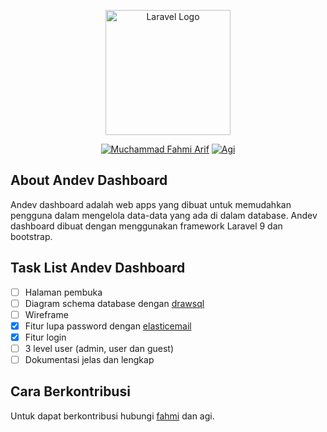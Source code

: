 <p align="center"><a href="https://laravel.com" target="_blank"><img src="https://i.ibb.co/2qKD585/andev-dashboard.png" width="200" alt="Laravel Logo"></a></p>

<p align="center">
<a href="https://github.com/muchfahmiarif"><img src="https://img.shields.io/badge/Contribute-Fahmi-blue" alt="Muchammad Fahmi Arif"></a>
<a href="https://github.com/Pucuks"><img src="https://img.shields.io/badge/Contribute-Agi-green" alt="Agi"></a>

</p>

## About Andev Dashboard

Andev dashboard adalah web apps yang dibuat untuk memudahkan pengguna dalam mengelola data-data yang ada di dalam database. Andev dashboard dibuat dengan menggunakan framework Laravel 9 dan bootstrap.

## Task List Andev Dashboard

- [ ] Halaman pembuka
- [ ] Diagram schema database dengan [drawsql](https://drawsql.app/)
- [ ] Wireframe
- [x] Fitur lupa password dengan [elasticemail](https://elasticemail.com/)
- [x] Fitur login
- [ ] 3 level user (admin, user dan guest)
- [ ] Dokumentasi jelas dan lengkap

## Cara Berkontribusi

Untuk dapat berkontribusi hubungi [fahmi](mailto:fahmiarif96@gmail.com) dan agi.
